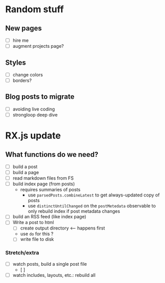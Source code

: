 # Random stuff

## New pages
* [ ] hire me
* [ ] augment projects page?

## Styles
* [ ] change colors
* [ ] borders?

## Blog posts to migrate
* [ ] avoiding live coding
* [ ] strongloop deep dive

# RX.js update

## What functions do we need?
* [ ] build a post
* [ ] build a page
* [ ] read markdown files from FS
* [ ] build index page (from posts)
  * requires summaries of posts
    * use `parsedPosts.combineLatest` to get always-updated copy of posts
    * use `distinctUntilChanged` on the `postMetedata` observable to only rebuild index if post metadata changes
* [ ] build an RSS feed (like index page)
* [ ] Write a post to html
  * [ ] create output directory <-- happens first
  * use `do` for this ?
  * [ ] write file to disk

### Stretch/extra
* [ ] watch posts, build a single post file
  * [ ] 
* [ ] watch includes, layouts, etc.: rebuild all